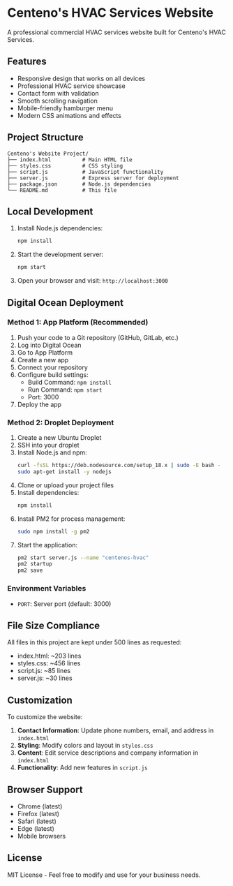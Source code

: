 # Centeno's HVAC Services Website

A professional commercial HVAC services website built for Centeno's HVAC Services.

## Features

- Responsive design that works on all devices
- Professional HVAC service showcase
- Contact form with validation
- Smooth scrolling navigation
- Mobile-friendly hamburger menu
- Modern CSS animations and effects

## Project Structure

```
Centeno's Website Project/
├── index.html          # Main HTML file
├── styles.css          # CSS styling
├── script.js           # JavaScript functionality
├── server.js           # Express server for deployment
├── package.json        # Node.js dependencies
└── README.md           # This file
```

## Local Development

1. Install Node.js dependencies:
   ```bash
   npm install
   ```

2. Start the development server:
   ```bash
   npm start
   ```

3. Open your browser and visit: `http://localhost:3000`

## Digital Ocean Deployment

### Method 1: App Platform (Recommended)

1. Push your code to a Git repository (GitHub, GitLab, etc.)
2. Log into Digital Ocean
3. Go to App Platform
4. Create a new app
5. Connect your repository
6. Configure build settings:
   - Build Command: `npm install`
   - Run Command: `npm start`
   - Port: 3000
7. Deploy the app

### Method 2: Droplet Deployment

1. Create a new Ubuntu Droplet
2. SSH into your droplet
3. Install Node.js and npm:
   ```bash
   curl -fsSL https://deb.nodesource.com/setup_18.x | sudo -E bash -
   sudo apt-get install -y nodejs
   ```
4. Clone or upload your project files
5. Install dependencies:
   ```bash
   npm install
   ```
6. Install PM2 for process management:
   ```bash
   sudo npm install -g pm2
   ```
7. Start the application:
   ```bash
   pm2 start server.js --name "centenos-hvac"
   pm2 startup
   pm2 save
   ```

### Environment Variables

- `PORT`: Server port (default: 3000)

## File Size Compliance

All files in this project are kept under 500 lines as requested:
- index.html: ~203 lines
- styles.css: ~456 lines
- script.js: ~85 lines
- server.js: ~30 lines

## Customization

To customize the website:

1. **Contact Information**: Update phone numbers, email, and address in `index.html`
2. **Styling**: Modify colors and layout in `styles.css`
3. **Content**: Edit service descriptions and company information in `index.html`
4. **Functionality**: Add new features in `script.js`

## Browser Support

- Chrome (latest)
- Firefox (latest)
- Safari (latest)
- Edge (latest)
- Mobile browsers

## License

MIT License - Feel free to modify and use for your business needs.

